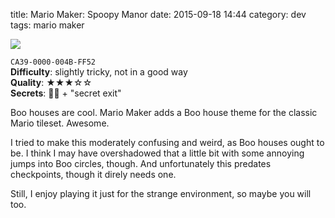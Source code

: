 title: Mario Maker: Spoopy Manor
date: 2015-09-18 14:44
category: dev
tags: mario maker

<div class="prose-full-illustration">
<img src="/dev/media/mario-maker/spoopy-manor.jpg">
</div>

`CA39-0000-004B-FF52`  
**Difficulty**: slightly tricky, not in a good way  
**Quality**: ★★★☆☆  
**Secrets**: 🍄🍄 + "secret exit"

Boo houses are cool.  Mario Maker adds a Boo house theme for the classic Mario tileset.  Awesome.

I tried to make this moderately confusing and weird, as Boo houses ought to be.  I think I may have overshadowed that a little bit with some annoying jumps into Boo circles, though.  And unfortunately this predates checkpoints, though it direly needs one.

Still, I enjoy playing it just for the strange environment, so maybe you will too.
